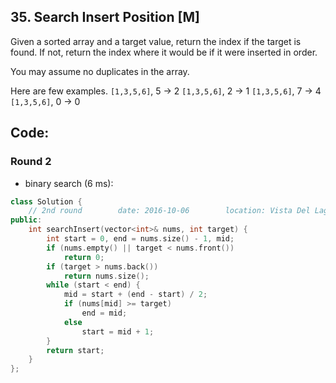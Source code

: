 ## 35. Search Insert Position [M]
Given a sorted array and a target value, return the index if the target is found. If not, return the index where it would be if it were inserted in order.

You may assume no duplicates in the array.

Here are few examples.
`[1,3,5,6]`, 5 → 2
`[1,3,5,6]`, 2 → 1
`[1,3,5,6]`, 7 → 4
`[1,3,5,6]`, 0 → 0

## Code:
### Round 2
- binary search (6 ms):
```c++
class Solution {
    // 2nd round        date: 2016-10-06        location: Vista Del Lago III Apartment
public:
    int searchInsert(vector<int>& nums, int target) {
        int start = 0, end = nums.size() - 1, mid;
        if (nums.empty() || target < nums.front())
            return 0;
        if (target > nums.back())
            return nums.size();
        while (start < end) {
            mid = start + (end - start) / 2;
            if (nums[mid] >= target)
                end = mid;
            else
                start = mid + 1;
        }
        return start;
    }
};
```
